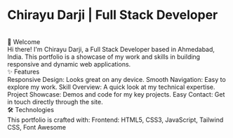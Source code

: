 <h1>Chirayu Darji | Full Stack Developer</h1><br>
👋 Welcome<br>
Hi there! I'm Chirayu Darji, a Full Stack Developer based in Ahmedabad, India. This portfolio is a showcase of my work and skills in building responsive and dynamic web applications.<br>
✨ Features<br>
Responsive Design: Looks great on any device.
Smooth Navigation: Easy to explore my work.
Skill Overview: A quick look at my technical expertise.
Project Showcase: Demos and code for my key projects.
Easy Contact: Get in touch directly through the site.<br>
🛠️ Technologies<br>
This portfolio is crafted with:
Frontend: HTML5, CSS3, JavaScript, Tailwind CSS, Font Awesome

